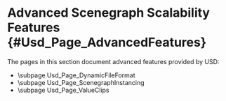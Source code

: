 # Advanced Scenegraph Scalability Features {#Usd_Page_AdvancedFeatures}

The pages in this section document advanced features provided by USD:

<ul>
<li>\subpage Usd_Page_DynamicFileFormat</li>
<li>\subpage Usd_Page_ScenegraphInstancing</li>
<li>\subpage Usd_Page_ValueClips</li>
</ul>
